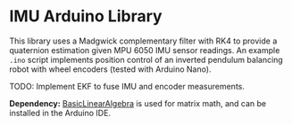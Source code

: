 # IMU Arduino Library
This library uses a Madgwick complementary filter with RK4 to provide a quaternion estimation given MPU 6050 IMU sensor readings. An example ```.ino``` script implements position control of an inverted pendulum balancing robot with wheel encoders (tested with Arduino Nano).

TODO: Implement EKF to fuse IMU and encoder measurements.

**Dependency:** [BasicLinearAlgebra](https://github.com/tomstewart89/BasicLinearAlgebra) is used for matrix math, and can be installed in the Arduino IDE.
